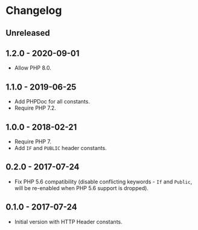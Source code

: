 # Changelog

<!-- There is always Unreleased section on the top. Subsections (Added, Changed, Fixed, Removed) should be added as needed. -->

## Unreleased

## 1.2.0 - 2020-09-01
- Allow PHP 8.0.

## 1.1.0 - 2019-06-25
- Add PHPDoc for all constants.
- Require PHP 7.2.

## 1.0.0 - 2018-02-21
- Require PHP 7.
- Add `IF` and `PUBLIC` header constants.

## 0.2.0 - 2017-07-24
- Fix PHP 5.6 compatibility (disable conflicting keywords - `If` and `Public`, will be re-enabled when PHP 5.6 support is dropped).

## 0.1.0 - 2017-07-24
- Initial version with HTTP Header constants.
